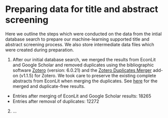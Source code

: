# Preparing data for title and abstract screening

Here we outline the steps which were conducted on the data from the intial database search to prepare our machine-learning supported title and abstract screening process. We also store intermediate data files which were created during preparation.

1. After our initial database search, we merged the results from EconLit and Google Scholar and removed duplicates using the bibliographic software [Zotero](https://www.zotero.org/) (version: 6.0.21) and the [Zotero Duplicates Merger](https://github.com/frangoud/ZoteroDuplicatesMerger) add-on (v1.1.5) for Zotero. We took care to preserve the existing complete abstracts from EconLit when merging the duplicates. See [here]() for the merged and duplicate-free results.

- Entries after merging of EconLit and Google Scholar results: 18265
- Entries after removal of duplicates: 12272

2. ...
